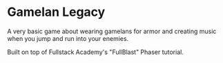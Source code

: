 # Gamelan Legacy

A very basic game about wearing gamelans for armor and creating music when you jump and run into your enemies.

Built on top of Fullstack Academy's "FullBlast" Phaser tutorial.
